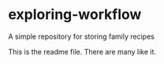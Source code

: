 # exploring-workflow
A simple repository for storing family recipes

This is the readme file. There are many like it.

